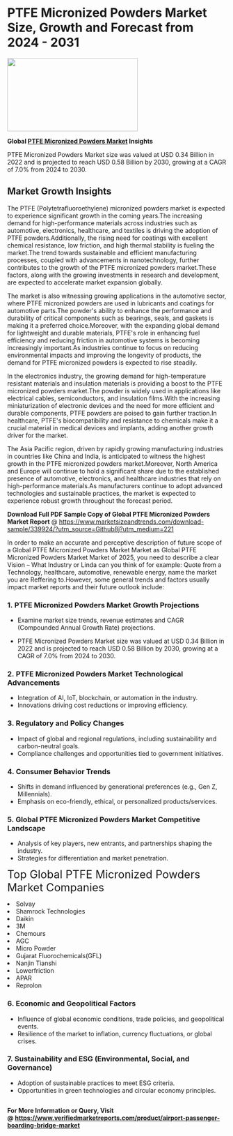 <H1>PTFE Micronized Powders Market Size, Growth and Forecast from 2024 - 2031</H1><img class="aligncenter size-medium wp-image-584254" src="https://thirdeyenews.in/wp-content/uploads/2024/09/Global-Market-Research-300x168.jpeg" alt="" width="300" height="168" /><p><strong>Global&nbsp;<a href="https://www.marketsizeandtrends.com/download-sample/339924/?utm_source=Github8j?utm_medium=221">PTFE Micronized Powders Market</a> Insights</strong></p><p>PTFE Micronized Powders Market size was valued at USD 0.34 Billion in 2022 and is projected to reach USD 0.58 Billion by 2030, growing at a CAGR of 7.0% from 2024 to 2030.</p><p><h2>Market Growth Insights</h2> <p>The PTFE (Polytetrafluoroethylene) micronized powders market is expected to experience significant growth in the coming years.The increasing demand for high-performance materials across industries such as automotive, electronics, healthcare, and textiles is driving the adoption of PTFE powders.Additionally, the rising need for coatings with excellent chemical resistance, low friction, and high thermal stability is fueling the market.The trend towards sustainable and efficient manufacturing processes, coupled with advancements in nanotechnology, further contributes to the growth of the PTFE micronized powders market.These factors, along with the growing investments in research and development, are expected to accelerate market expansion globally.</p> <p>The market is also witnessing growing applications in the automotive sector, where PTFE micronized powders are used in lubricants and coatings for automotive parts.The powder's ability to enhance the performance and durability of critical components such as bearings, seals, and gaskets is making it a preferred choice.Moreover, with the expanding global demand for lightweight and durable materials, PTFE's role in enhancing fuel efficiency and reducing friction in automotive systems is becoming increasingly important.As industries continue to focus on reducing environmental impacts and improving the longevity of products, the demand for PTFE micronized powders is expected to rise steadily.</p> <p>In the electronics industry, the growing demand for high-temperature resistant materials and insulation materials is providing a boost to the PTFE micronized powders market.The powder is widely used in applications like electrical cables, semiconductors, and insulation films.With the increasing miniaturization of electronic devices and the need for more efficient and durable components, PTFE powders are poised to gain further traction.In healthcare, PTFE's biocompatibility and resistance to chemicals make it a crucial material in medical devices and implants, adding another growth driver for the market.</p> <p>The Asia Pacific region, driven by rapidly growing manufacturing industries in countries like China and India, is anticipated to witness the highest growth in the PTFE micronized powders market.Moreover, North America and Europe will continue to hold a significant share due to the established presence of automotive, electronics, and healthcare industries that rely on high-performance materials.As manufacturers continue to adopt advanced technologies and sustainable practices, the market is expected to experience robust growth throughout the forecast period.</p> <p><span class=""><strong>Download Full PDF Sample Copy of Global PTFE Micronized Powders Market Report</strong> @ <a href="https://www.marketsizeandtrends.com/download-sample/339924/?utm_source=Github8j?utm_medium=221" target="_blank">https://www.marketsizeandtrends.com/download-sample/339924/?utm_source=Github8j?utm_medium=221</a></span></p><p>In order to make an accurate and perceptive description of future scope of a Global&nbsp;PTFE Micronized Powders Market Market as Global&nbsp;PTFE Micronized Powders Market Market of 2025, you need to describe a clear Vision &ndash; What Industry or Linda can you think of for example: Quote from a Technology, healthcare, automotive, renewable energy, name the market you are Reffering to.However, some general trends and factors usually impact market reports and their future outlook include:</p><h3>1.&nbsp;<strong>PTFE Micronized Powders Market Growth Projections</strong></h3><ul><li>Examine market size trends, revenue estimates and CAGR (Compounded Annual Growth Rate) projections.</li><li><p>PTFE Micronized Powders Market size was valued at USD 0.34 Billion in 2022 and is projected to reach USD 0.58 Billion by 2030, growing at a CAGR of 7.0% from 2024 to 2030.</p></li></ul><h3>2.&nbsp;<strong>PTFE Micronized Powders Market Technological Advancements</strong></h3><ul><li>Integration of AI, IoT, blockchain, or automation in the industry.</li><li>Innovations driving cost reductions or improving efficiency.</li></ul><h3>3.&nbsp;<strong>Regulatory and Policy Changes</strong></h3><ul><li>Impact of global and regional regulations, including sustainability and carbon-neutral goals.</li><li>Compliance challenges and opportunities tied to government initiatives.</li></ul><h3>4.&nbsp;<strong>Consumer Behavior Trends</strong></h3><ul><li>Shifts in demand influenced by generational preferences (e.g., Gen Z, Millennials).</li><li>Emphasis on eco-friendly, ethical, or personalized products/services.</li></ul><h3>5.&nbsp;<strong>Global PTFE Micronized Powders Market Competitive Landscape</strong></h3><ul><li>Analysis of key players, new entrants, and partnerships shaping the industry.</li><li>Strategies for differentiation and market penetration.</li></ul><p data-pm-slice="1 1 []"><span style="color: inherit; font-family: inherit; font-size: 25px;">Top Global PTFE Micronized Powders Market Companies</span></p><div class="" data-test-id=""><p><li>Solvay</li><li> Shamrock Technologies</li><li> Daikin</li><li> 3M</li><li> Chemours</li><li> AGC</li><li> Micro Powder</li><li> Gujarat Fluorochemicals(GFL)</li><li> Nanjin Tianshi</li><li> Lowerfriction</li><li> APAR</li><li> Reprolon</li></p></div><h3>6.&nbsp;<strong>Economic and Geopolitical Factors</strong></h3><ul><li>Influence of global economic conditions, trade policies, and geopolitical events.</li><li>Resilience of the market to inflation, currency fluctuations, or global crises.</li></ul><h3>7.&nbsp;<strong>Sustainability and ESG (Environmental, Social, and Governance)</strong></h3><ul><li>Adoption of sustainable practices to meet ESG criteria.</li><li>Opportunities in green technologies and circular economy principles.</li></ul><h2><strong style="font-size: 14px;">For More Information or Query, Visit @&nbsp;</strong><a style="background-color: #ffffff; font-size: 14px;" href="https://www.marketsizeandtrends.com/report/ptfe-micronized-powders-market/" target="_blank">https://www.verifiedmarketreports.com/product/airport-passenger-boarding-bridge-market</a></h2>